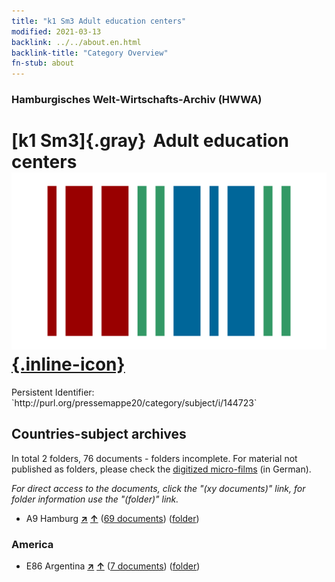 ```yaml
---
title: "k1 Sm3 Adult education centers"
modified: 2021-03-13
backlink: ../../about.en.html
backlink-title: "Category Overview"
fn-stub: about
---
```


### Hamburgisches Welt-Wirtschafts-Archiv (HWWA)

# [k1 Sm3]{.gray}&#8201; Adult education centers &#160; [![Wikidata](/images/Wikidata-logo.svg "Wikidata"){.inline-icon}](http://www.wikidata.org/entity/Q104700173)

<div class="hint">Persistent Identifier: `http://purl.org/pressemappe20/category/subject/i/144723`</div>







## Countries-subject archives





In total 2 folders, 76 documents - folders incomplete.
For material not published as folders, please check the [digitized micro-films](/film/h1_sh.de.html) (in German).

_For direct access to the documents, click the "(xy documents)" link, for folder information use the "(folder)" link._


- A9 Hamburg [**&nearr;**](../../../geo/i/140905/about.en.html "Hamburg (all folders)") [**&uarr;**](../../../geo/about.en.html#A9 "Country category system") (<a href="https://pm20.zbw.eu/iiifview/folder/sh/140905,144723" title="about: Hamburg : Adult education centers" target="_blank">69 documents</a>) ([folder](../../../../folder/sh/1409xx/140905/1447xx/144723/about.en.html))

### America

- E86 Argentina [**&nearr;**](../../../geo/i/141692/about.en.html "Argentina (all folders)") [**&uarr;**](../../../geo/about.en.html#E86 "Country category system") (<a href="https://pm20.zbw.eu/iiifview/folder/sh/141692,144723" title="about: Argentina : Adult education centers" target="_blank">7 documents</a>) ([folder](../../../../folder/sh/1416xx/141692/1447xx/144723/about.en.html))








